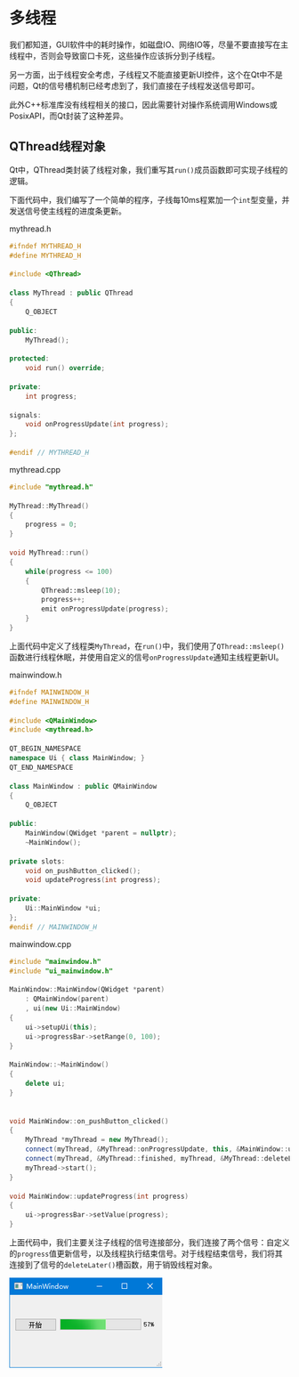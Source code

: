 # 多线程

我们都知道，GUI软件中的耗时操作，如磁盘IO、网络IO等，尽量不要直接写在主线程中，否则会导致窗口卡死，这些操作应该拆分到子线程。

另一方面，出于线程安全考虑，子线程又不能直接更新UI控件，这个在Qt中不是问题，Qt的信号槽机制已经考虑到了，我们直接在子线程发送信号即可。

此外C++标准库没有线程相关的接口，因此需要针对操作系统调用Windows或PosixAPI，而Qt封装了这种差异。

## QThread线程对象

Qt中，QThread类封装了线程对象，我们重写其`run()`成员函数即可实现子线程的逻辑。

下面代码中，我们编写了一个简单的程序，子线每10ms程累加一个`int`型变量，并发送信号使主线程的进度条更新。

mythread.h
```cpp
#ifndef MYTHREAD_H
#define MYTHREAD_H

#include <QThread>

class MyThread : public QThread
{
    Q_OBJECT

public:
    MyThread();

protected:
    void run() override;

private:
    int progress;

signals:
    void onProgressUpdate(int progress);
};

#endif // MYTHREAD_H
```

mythread.cpp
```cpp
#include "mythread.h"

MyThread::MyThread()
{
    progress = 0;
}

void MyThread::run()
{
    while(progress <= 100)
    {
        QThread::msleep(10);
        progress++;
        emit onProgressUpdate(progress);
    }
}
```

上面代码中定义了线程类`MyThread`，在`run()`中，我们使用了`QThread::msleep()`函数进行线程休眠，并使用自定义的信号`onProgressUpdate`通知主线程更新UI。

mainwindow.h
```cpp
#ifndef MAINWINDOW_H
#define MAINWINDOW_H

#include <QMainWindow>
#include <mythread.h>

QT_BEGIN_NAMESPACE
namespace Ui { class MainWindow; }
QT_END_NAMESPACE

class MainWindow : public QMainWindow
{
    Q_OBJECT

public:
    MainWindow(QWidget *parent = nullptr);
    ~MainWindow();

private slots:
    void on_pushButton_clicked();
    void updateProgress(int progress);

private:
    Ui::MainWindow *ui;
};
#endif // MAINWINDOW_H
```

mainwindow.cpp
```cpp
#include "mainwindow.h"
#include "ui_mainwindow.h"

MainWindow::MainWindow(QWidget *parent)
    : QMainWindow(parent)
    , ui(new Ui::MainWindow)
{
    ui->setupUi(this);
    ui->progressBar->setRange(0, 100);
}

MainWindow::~MainWindow()
{
    delete ui;
}


void MainWindow::on_pushButton_clicked()
{
    MyThread *myThread = new MyThread();
    connect(myThread, &MyThread::onProgressUpdate, this, &MainWindow::updateProgress);
    connect(myThread, &MyThread::finished, myThread, &MyThread::deleteLater);
    myThread->start();
}

void MainWindow::updateProgress(int progress)
{
    ui->progressBar->setValue(progress);
}
```

上面代码中，我们主要关注子线程的信号连接部分，我们连接了两个信号：自定义的`progress`值更新信号，以及线程执行结束信号。对于线程结束信号，我们将其连接到了信号的`deleteLater()`槽函数，用于销毁线程对象。

![](res/1.png)
